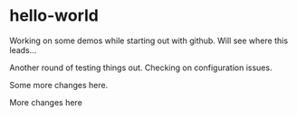 # hello-world
Working on some demos while starting out with github. Will see where this leads...

Another round of testing things out. Checking on configuration issues.

Some more changes here.

More changes here
